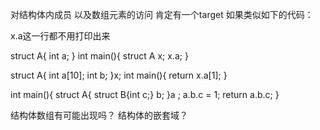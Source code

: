 
对结构体内成员 以及数组元素的访问 肯定有一个target
如果类似如下的代码：

x.a这一行都不用打印出来

struct A{
int a;
}
int main(){
    struct A x;
    x.a;
}


struct A{
int a[10];
int b;
}x;
int main(){
return x.a[1];
}

int main(){
struct A{
    struct B{int c;} b;
}a ;
a.b.c = 1;
return a.b.c;
}

结构体数组有可能出现吗？
结构体的嵌套域？